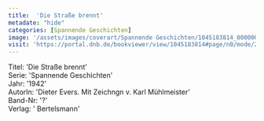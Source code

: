 ```yaml
---
title:  'Die Straße brennt'
metadate: "hide"
categories: [Spannende Geschichten]
image: '/assets/images/coverart/Spannende Geschichten/1045183814_00000010.jpg'
visit: 'https://portal.dnb.de/bookviewer/view/1045183814#page/n0/mode/2up'
---
```

Titel: 'Die Straße brennt' <br>
Serie: 'Spannende Geschichten' <br>
Jahr: '1942' <br>
AutorIn: 'Dieter Evers. Mit Zeichngn v. Karl Mühlmeister' <br>
Band-Nr: '?' <br>
Verlag: ' Bertelsmann'
